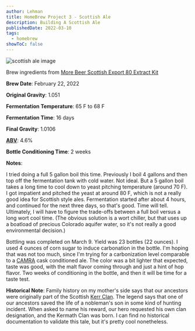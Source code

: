 ```yaml
---
author: Lehman
title: HomeBrew Project 3 - Scottish Ale
description: Building A Scottish Ale
publishedDate: 2022-03-10
tags:
  - homebrew
showToC: false
---
```


![scottish ale image](@/assets/images/posts/scottish_ale.jpeg)

Brew ingredients from [More Beer Scottish Export 80 Extract Kit](https://www.morebeer.com/products/scottish-export-80-extract-beer-brewing-kit-5-gallons.html)

**Brew Date**: February 22, 2022

**Original Gravity**: 1.051

**Fermentation Temperature**: 65 F to 68 F

**Fermentation Time**: 16 days

**Final Gravity**: 1.0106

**[ABV](https://www.brewersfriend.com/abv-calculator/)**: 4.6%

**Bottle Conditioning Time**: 2 weeks

**Notes**:

I tried doing a full 5 gallon boil this time. Previously I boil 4 gallons and then top off the fermentation tank with cold water. Not ideal. But a 5 gallon boil takes a long time to cool down to yeast pitching temperature (around 70 F). I got impatient and pitched the yeast at around 80 F, which is not a really good idea for Scottish style ales. Fermentation started after about 4 hours, and continued for the next three days, so that's good. Time will tell. Ultimately, I will have to figure the trade-offs between a full boil versus a long wort cool time. (The obvious solution is a wort chiller, but that uses up a boatload of precious Colorado aquifer water, so it's not really a good environmental decision.)

Bottling was completed on March 9. Yield was 23 bottles (22 ounces). I used 4 ounces of corn sugar to induce carbonation in the bottle. I'm hoping that was not too much, since I'm trying for a carbonization level comparable to a [CAMRA](https://camra.org.uk) cask conditioned ale. The color was a bit lighter that expected, taste was good, with the malt flavor coming through and just a hint of hop flavor. Two weeks of conditioning in the bottle, and then it will be time for a taste test.

**Historical Note**: Family history on my mother's side says that our ancestors were originally part of the Scottish [Kerr Clan](http://www.clankerr.org/clan-history.html). The legend says that one of our ancestors saved the life of a nobleman's son in some kind of hunting incident. When asked to name his reward, our hero requested his own clan designation, and the Kermath Clan was born. I can find no historical documentation to validate this tale, but it's pretty cool nonetheless.
